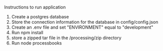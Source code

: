 Instructions to run application

1. Create a postgres database
2. Store the connection information for the database in config/config.json
3. Create an .env file and set "ENVIRONMENT" equal to "development"
4. Run npm install
5. store a zipped tar file in the /processing/zip directory
6. Run node processbooks
